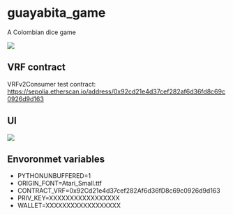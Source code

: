 # guayabita_game

A Colombian dice game

![](/home/oscar/GitHub/guayabita_game/img/logo.png)

## VRF contract

VRFv2Consumer test contract: https://sepolia.etherscan.io/address/0x92cd21e4d37cef282af6d36fd8c69c0926d9d163

## UI

![](/home/oscar/GitHub/guayabita_game/img/ui.png)

## Envoronmet variables

* PYTHONUNBUFFERED=1
* ORIGIN_FONT=Atari_Small.ttf
* CONTRACT_VRF=0x92Cd21e4d37cef282Af6d36fD8c69c0926d9d163
* PRIV_KEY=XXXXXXXXXXXXXXXXX
* WALLET=XXXXXXXXXXXXXXXXXX